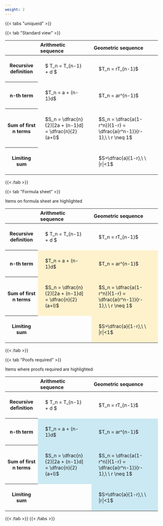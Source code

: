 ```yaml
---
weight: 2
---
```


{{< tabs "uniqueid" >}}

{{< tab "Standard view" >}}

<style type="text/css">
#T_c8a71 th.col_heading {
  text-align: left;
  font-size: 1em;
}
#T_c8a71 td {
  text-align: left;
  font-size: 1em;
  padding: 1.5em;
}
</style>
<table id="T_c8a71">
  <thead>
    <tr>
      <th class="blank level0" >&nbsp;</th>
      <th id="T_c8a71_level0_col0" class="col_heading level0 col0" >Arithmetic sequence</th>
      <th id="T_c8a71_level0_col1" class="col_heading level0 col1" >Geometric sequence</th>
    </tr>
  </thead>
  <tbody>
    <tr>
      <th id="T_c8a71_level0_row0" class="row_heading level0 row0" >Recursive definition</th>
      <td id="T_c8a71_row0_col0" class="data row0 col0" >$ T_n = T_{n-1} + d $</td>
      <td id="T_c8a71_row0_col1" class="data row0 col1" >$T_n = rT_{n-1}$</td>
    </tr>
    <tr>
      <th id="T_c8a71_level0_row1" class="row_heading level0 row1" >n-th term</th>
      <td id="T_c8a71_row1_col0" class="data row1 col0" >$T_n = a + (n-1)d$</td>
      <td id="T_c8a71_row1_col1" class="data row1 col1" >$T_n = ar^{n-1}$</td>
    </tr>
    <tr>
      <th id="T_c8a71_level0_row2" class="row_heading level0 row2" >Sum of first n terms</th>
      <td id="T_c8a71_row2_col0" class="data row2 col0" >$S_n = \dfrac{n}{2}[2a + (n-1)d] = \dfrac{n}{2}(a+l)$</td>
      <td id="T_c8a71_row2_col1" class="data row2 col1" >$S_n = \dfrac{a(1-r^n)}{1-r} = \dfrac{a(r^n-1)}{r-1},\ \  r \neq 1$</td>
    </tr>
    <tr>
      <th id="T_c8a71_level0_row3" class="row_heading level0 row3" >Limiting sum</th>
      <td id="T_c8a71_row3_col0" class="data row3 col0" ></td>
      <td id="T_c8a71_row3_col1" class="data row3 col1" >$S=\dfrac{a}{1-r},\ \ |r|<1$</td>
    </tr>
  </tbody>
</table>
{{< /tab >}}

{{< tab "Formula sheet" >}}

Items on formula sheet are highlighted 
<br>
<style type="text/css">
#T_fd60c th.col_heading {
  text-align: left;
  font-size: 1em;
}
#T_fd60c td {
  text-align: left;
  font-size: 1em;
  padding: 1.5em;
}
#T_fd60c_row1_col0, #T_fd60c_row1_col1, #T_fd60c_row2_col0, #T_fd60c_row2_col1, #T_fd60c_row3_col1 {
  background-color: rgba(255,194,10, 0.2);
}
</style>
<table id="T_fd60c">
  <thead>
    <tr>
      <th class="blank level0" >&nbsp;</th>
      <th id="T_fd60c_level0_col0" class="col_heading level0 col0" >Arithmetic sequence</th>
      <th id="T_fd60c_level0_col1" class="col_heading level0 col1" >Geometric sequence</th>
    </tr>
  </thead>
  <tbody>
    <tr>
      <th id="T_fd60c_level0_row0" class="row_heading level0 row0" >Recursive definition</th>
      <td id="T_fd60c_row0_col0" class="data row0 col0" >$ T_n = T_{n-1} + d $</td>
      <td id="T_fd60c_row0_col1" class="data row0 col1" >$T_n = rT_{n-1}$</td>
    </tr>
    <tr>
      <th id="T_fd60c_level0_row1" class="row_heading level0 row1" >n-th term</th>
      <td id="T_fd60c_row1_col0" class="data row1 col0" >$T_n = a + (n-1)d$</td>
      <td id="T_fd60c_row1_col1" class="data row1 col1" >$T_n = ar^{n-1}$</td>
    </tr>
    <tr>
      <th id="T_fd60c_level0_row2" class="row_heading level0 row2" >Sum of first n terms</th>
      <td id="T_fd60c_row2_col0" class="data row2 col0" >$S_n = \dfrac{n}{2}[2a + (n-1)d] = \dfrac{n}{2}(a+l)$</td>
      <td id="T_fd60c_row2_col1" class="data row2 col1" >$S_n = \dfrac{a(1-r^n)}{1-r} = \dfrac{a(r^n-1)}{r-1},\ \  r \neq 1$</td>
    </tr>
    <tr>
      <th id="T_fd60c_level0_row3" class="row_heading level0 row3" >Limiting sum</th>
      <td id="T_fd60c_row3_col0" class="data row3 col0" ></td>
      <td id="T_fd60c_row3_col1" class="data row3 col1" >$S=\dfrac{a}{1-r},\ \ |r|<1$</td>
    </tr>
  </tbody>
</table>
{{< /tab >}}

{{< tab "Poofs required" >}}

Items where proofs required are highlighted 
<br>
<style type="text/css">
#T_73fe6 th.col_heading {
  text-align: left;
  font-size: 1em;
}
#T_73fe6 td {
  text-align: left;
  font-size: 1em;
  padding: 1.5em;
}
#T_73fe6_row1_col0, #T_73fe6_row1_col1, #T_73fe6_row2_col0, #T_73fe6_row2_col1, #T_73fe6_row3_col1 {
  background-color: rgba(0,150,200, 0.2);
}
</style>
<table id="T_73fe6">
  <thead>
    <tr>
      <th class="blank level0" >&nbsp;</th>
      <th id="T_73fe6_level0_col0" class="col_heading level0 col0" >Arithmetic sequence</th>
      <th id="T_73fe6_level0_col1" class="col_heading level0 col1" >Geometric sequence</th>
    </tr>
  </thead>
  <tbody>
    <tr>
      <th id="T_73fe6_level0_row0" class="row_heading level0 row0" >Recursive definition</th>
      <td id="T_73fe6_row0_col0" class="data row0 col0" >$ T_n = T_{n-1} + d $</td>
      <td id="T_73fe6_row0_col1" class="data row0 col1" >$T_n = rT_{n-1}$</td>
    </tr>
    <tr>
      <th id="T_73fe6_level0_row1" class="row_heading level0 row1" >n-th term</th>
      <td id="T_73fe6_row1_col0" class="data row1 col0" >$T_n = a + (n-1)d$</td>
      <td id="T_73fe6_row1_col1" class="data row1 col1" >$T_n = ar^{n-1}$</td>
    </tr>
    <tr>
      <th id="T_73fe6_level0_row2" class="row_heading level0 row2" >Sum of first n terms</th>
      <td id="T_73fe6_row2_col0" class="data row2 col0" >$S_n = \dfrac{n}{2}[2a + (n-1)d] = \dfrac{n}{2}(a+l)$</td>
      <td id="T_73fe6_row2_col1" class="data row2 col1" >$S_n = \dfrac{a(1-r^n)}{1-r} = \dfrac{a(r^n-1)}{r-1},\ \  r \neq 1$</td>
    </tr>
    <tr>
      <th id="T_73fe6_level0_row3" class="row_heading level0 row3" >Limiting sum</th>
      <td id="T_73fe6_row3_col0" class="data row3 col0" ></td>
      <td id="T_73fe6_row3_col1" class="data row3 col1" >$S=\dfrac{a}{1-r},\ \ |r|<1$</td>
    </tr>
  </tbody>
</table>
{{< /tab >}}
{{< /tabs >}}